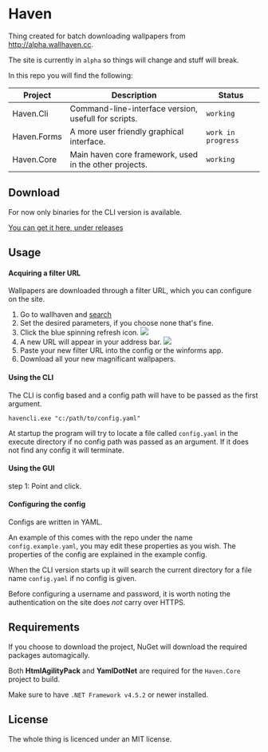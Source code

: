 Haven
=====

Thing created for batch downloading wallpapers from http://alpha.wallhaven.cc.

The site is currently in `alpha` so things will change and stuff will break.

In this repo you will find the following:

| Project | Description | Status              
| --- | --- | ---|
| Haven.Cli | Command-line-interface version, usefull for scripts. | `working`           
| Haven.Forms | A more user friendly graphical interface. | `work in progress`  
| Haven.Core | Main haven core framework, used in the other projects. | `working`          

Download
--------

For now only binaries for the CLI version is available.

[You can get it here, under releases](https://github.com/Syntox32/Haven/releases)

Usage
-----

#### Acquiring a filter URL
Wallpapers are downloaded through a filter URL, which you can
configure on the site.

 1. Go to wallhaven and [search](http://alpha.wallhaven.cc/latest)
 2. Set the desired parameters, if you choose none that's fine.
 3. Click the blue spinning refresh icon.
    ![](http://i.imgur.com/WTVhaTU.png)
 4. A new URL will appear in your address bar.
    ![](http://i.imgur.com/YW7sbla.png)
 4. Paste your new filter URL into the config or the winforms app.
 5. Download all your new magnificant wallpapers.

#### Using the CLI

The CLI is config based and a config path will have to be passed as the first argument.

```
havencli.exe "c:/path/to/config.yaml"
```

At startup the program will try to locate a file called `config.yaml` in the execute 
directory if no config path was passed as an argument. If it does not find any config
it will terminate.

#### Using the GUI

 step 1: Point and click.
 
#### Configuring the config

Configs are written in YAML. 

An example of this comes with the repo under the name `config.example.yaml`, you may edit 
these properties as you wish. The properties of the config are explained in the example config.

When the CLI version starts up it will search the current directory for a file name `config.yaml`
if no config is given.

Before configuring a username and password, it is worth noting 
the authentication on the site does *not* carry over HTTPS.

Requirements
------------
If you choose to download the project, NuGet will download the required packages automagically.

Both <strong>HtmlAgilityPack</strong> and <strong>YamlDotNet</strong> are required for the `Haven.Core` project to build.
 
Make sure to have `.NET Framework v4.5.2` or newer installed.

License
-------

The whole thing is licenced under an MIT license.
